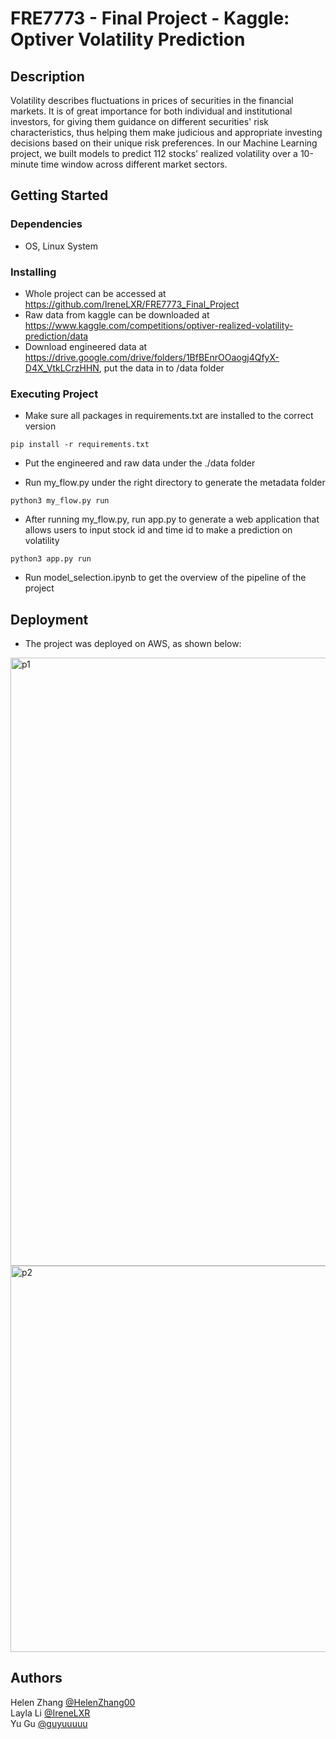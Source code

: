 # FRE7773 - Final Project - Kaggle: Optiver Volatility Prediction

## Description

Volatility describes fluctuations in prices of securities in the financial markets. It is of great importance for both individual and institutional investors, for giving them guidance on different securities' risk characteristics, thus helping them make judicious and appropriate investing decisions based on their unique risk preferences. In our Machine Learning project, we built models to predict 112 stocks' realized volatility over a 10-minute time window across different market sectors.

## Getting Started

### Dependencies

* OS, Linux System

### Installing

* Whole project can be accessed at https://github.com/IreneLXR/FRE7773_Final_Project
* Raw data from kaggle can be downloaded at https://www.kaggle.com/competitions/optiver-realized-volatility-prediction/data
* Download engineered data at https://drive.google.com/drive/folders/1BfBEnrOOaogj4QfyX-D4X_VtkLCrzHHN, put the data in to /data folder

### Executing Project

* Make sure all packages in requirements.txt are installed to the correct version
```
pip install -r requirements.txt
```
* Put the engineered and raw data under the ./data folder

* Run my_flow.py under the right directory to generate the metadata folder
```
python3 my_flow.py run
```
* After running my_flow.py, run app.py to generate a web application that allows users to input stock id and time id to make a prediction on volatility
```
python3 app.py run
```
* Run model_selection.ipynb to get the overview of the pipeline of the project



## Deployment
* The project was deployed on AWS, as shown below:
<img width="973" alt="p1" src="https://user-images.githubusercontent.com/46698580/206819611-9375f8c3-9685-4285-a6eb-79e427eca3c5.png">
<img width="618" alt="p2" src="https://user-images.githubusercontent.com/46698580/206819747-44996e60-7e1f-4399-88c7-ec646207d1f2.png">

## Authors

Helen Zhang [@HelenZhang00](https://github.com/HelenZhang00)  
Layla Li [@IreneLXR](https://github.com/IreneLXR)  
Yu Gu [@guyuuuuu](https://github.com/guyuuuuu)


